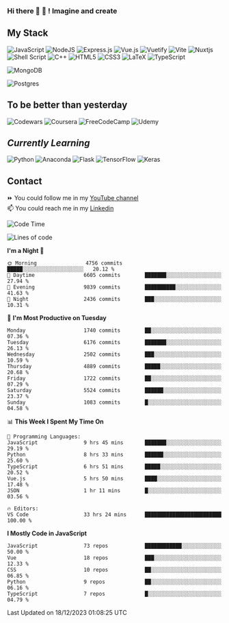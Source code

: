 ### Hi there 👋 🤖 ! Imagine and create

## My Stack
![JavaScript](https://img.shields.io/badge/javascript-%23323330.svg?style=for-the-badge&logo=javascript&logoColor=%23F7DF1E) ![NodeJS](https://img.shields.io/badge/node.js-6DA55F?style=for-the-badge&logo=node.js&logoColor=white) <img alt="Express.js" src="https://img.shields.io/badge/express.js%20-%23404d59.svg?&style=for-the-badge"/> ![Vue.js](https://img.shields.io/badge/vuejs-%2335495e.svg?style=for-the-badge&logo=vuedotjs&logoColor=%234FC08D) ![Vuetify](https://img.shields.io/badge/Vuetify-1867C0?style=for-the-badge&logo=vuetify&logoColor=AEDDFF) ![Vite](https://img.shields.io/badge/vite-%23646CFF.svg?style=for-the-badge&logo=vite&logoColor=white) ![Nuxtjs](https://img.shields.io/badge/Nuxt-002E3B?style=for-the-badge&logo=nuxtdotjs&logoColor=#00DC82) ![Shell Script](https://img.shields.io/badge/shell_script-%23121011.svg?style=for-the-badge&logo=gnu-bash&logoColor=white) ![C++](https://img.shields.io/badge/c++-%2300599C.svg?style=for-the-badge&logo=c%2B%2B&logoColor=white) ![HTML5](https://img.shields.io/badge/html5-%23E34F26.svg?style=for-the-badge&logo=html5&logoColor=white) ![CSS3](https://img.shields.io/badge/css3-%231572B6.svg?style=for-the-badge&logo=css3&logoColor=white) ![LaTeX](https://img.shields.io/badge/latex-%23008080.svg?style=for-the-badge&logo=latex&logoColor=white) ![TypeScript](https://img.shields.io/badge/typescript-%23007ACC.svg?style=for-the-badge&logo=typescript&logoColor=white)
<div>
  <img alt="MongoDB" src ="https://img.shields.io/badge/MongoDB-%234ea94b.svg?&style=for-the-badge&logo=mongodb&logoColor=white"/>
  
  ![Postgres](https://img.shields.io/badge/postgres-%23316192.svg?style=for-the-badge&logo=postgresql&logoColor=white)
</div>

## To be better than yesterday
![Codewars](https://img.shields.io/badge/Codewars-B1361E?style=for-the-badge&logo=codewars&logoColor=grey)
  ![Coursera](https://img.shields.io/badge/Coursera-%230056D2.svg?style=for-the-badge&logo=Coursera&logoColor=white)
  ![FreeCodeCamp](https://img.shields.io/badge/Freecodecamp-%23123.svg?&style=for-the-badge&logo=freecodecamp&logoColor=green)
  ![Udemy](https://img.shields.io/badge/Udemy-A435F0?style=for-the-badge&logo=Udemy&logoColor=white)

## *Currently Learning*
![Python](https://img.shields.io/badge/python-3670A0?style=for-the-badge&logo=python&logoColor=ffdd54) ![Anaconda](https://img.shields.io/badge/Anaconda-%2344A833.svg?style=for-the-badge&logo=anaconda&logoColor=white) 
![Flask](https://img.shields.io/badge/flask-%23000.svg?style=for-the-badge&logo=flask&logoColor=white) ![TensorFlow](https://img.shields.io/badge/TensorFlow-%23FF6F00.svg?style=for-the-badge&logo=TensorFlow&logoColor=white) ![Keras](https://img.shields.io/badge/Keras-%23D00000.svg?style=for-the-badge&logo=Keras&logoColor=white)

## Contact
⏩ You could follow me in my <a href="https://www.youtube.com/c/ViktorJimenezF" target="blank">YouTube channel</a>   <br>
📫 You could reach me in my <a href="https://www.linkedin.com/in/victorjuanjimenez/" target="blank">Linkedin</a>  

<!--START_SECTION:waka-->
![Code Time](http://img.shields.io/badge/Code%20Time-1%2C850%20hrs%205%20mins-blue)

![Lines of code](https://img.shields.io/badge/From%20Hello%20World%20I%27ve%20Written-50.3%20million%20lines%20of%20code-blue)

**I'm a Night 🦉** 

```text
🌞 Morning                4756 commits        █████░░░░░░░░░░░░░░░░░░░░   20.12 % 
🌆 Daytime                6605 commits        ███████░░░░░░░░░░░░░░░░░░   27.94 % 
🌃 Evening                9839 commits        ██████████░░░░░░░░░░░░░░░   41.63 % 
🌙 Night                  2436 commits        ███░░░░░░░░░░░░░░░░░░░░░░   10.31 % 
```
📅 **I'm Most Productive on Tuesday** 

```text
Monday                   1740 commits        ██░░░░░░░░░░░░░░░░░░░░░░░   07.36 % 
Tuesday                  6176 commits        ███████░░░░░░░░░░░░░░░░░░   26.13 % 
Wednesday                2502 commits        ███░░░░░░░░░░░░░░░░░░░░░░   10.59 % 
Thursday                 4889 commits        █████░░░░░░░░░░░░░░░░░░░░   20.68 % 
Friday                   1722 commits        ██░░░░░░░░░░░░░░░░░░░░░░░   07.29 % 
Saturday                 5524 commits        ██████░░░░░░░░░░░░░░░░░░░   23.37 % 
Sunday                   1083 commits        █░░░░░░░░░░░░░░░░░░░░░░░░   04.58 % 
```


📊 **This Week I Spent My Time On** 

```text
💬 Programming Languages: 
JavaScript               9 hrs 45 mins       ███████░░░░░░░░░░░░░░░░░░   29.19 % 
Python                   8 hrs 33 mins       ██████░░░░░░░░░░░░░░░░░░░   25.60 % 
TypeScript               6 hrs 51 mins       █████░░░░░░░░░░░░░░░░░░░░   20.52 % 
Vue.js                   5 hrs 50 mins       ████░░░░░░░░░░░░░░░░░░░░░   17.48 % 
JSON                     1 hr 11 mins        █░░░░░░░░░░░░░░░░░░░░░░░░   03.56 % 

🔥 Editors: 
VS Code                  33 hrs 24 mins      █████████████████████████   100.00 % 
```

**I Mostly Code in JavaScript** 

```text
JavaScript               73 repos            ████████████░░░░░░░░░░░░░   50.00 % 
Vue                      18 repos            ███░░░░░░░░░░░░░░░░░░░░░░   12.33 % 
CSS                      10 repos            ██░░░░░░░░░░░░░░░░░░░░░░░   06.85 % 
Python                   9 repos             ██░░░░░░░░░░░░░░░░░░░░░░░   06.16 % 
TypeScript               7 repos             █░░░░░░░░░░░░░░░░░░░░░░░░   04.79 % 
```




 Last Updated on 18/12/2023 01:08:25 UTC
<!--END_SECTION:waka-->

<!--
**ViktorJJF/ViktorJJF** is a ✨ _special_ ✨ repository because its `README.md` (this file) appears on your GitHub profile.



Here are some ideas to get you started:

- 🔭 I’m currently working on ...
- 🌱 I’m currently learning ...
- 👯 I’m looking to collaborate on ...
- 🤔 I’m looking for help with ...
- 💬 Ask me about ...
- 📫 How to reach me: ...
- 😄 Pronouns: ...
- ⚡ Fun fact: ...
-->
